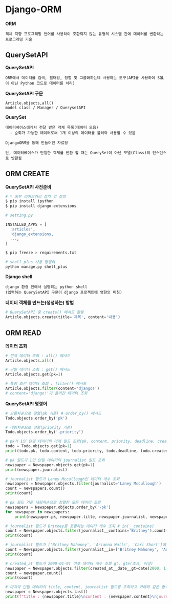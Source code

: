 # Django-ORM
**ORM**

    객체 지향 프로그래밍 언어를 사용하여 호환되지 않는 유형의 시스템 간에 데이터를 변환하는 프로그래밍 기술

## QuerySetAPI

**QuerySetAPI**

    ORM에서 데이터를 검색, 필터링, 정렬 및 그룹화하는데 사용하는 도구(API를 사용하여 SQL이 아닌 Python 코드로 데이터를 처리)

**QuerySetAPI 구문**

    Article.objects,all()
    model class / Manager / QuerysetAPI

**QuerySet**

    데이터베이스에게서 전달 받은 객체 목록(데이터 모음)
      - 순회가 가능한 데이터로써 1개 이상의 데이터를 불러와 사용할 수 있음
    
    DjangoORM을 통해 만들어진 자료형

    단, 데이터베이스가 단일한 객체를 반환 할 때는 QuerySet이 아닌 모델(Class)의 인스턴스로 반환됨

## ORM CREATE

**QuerySetAPI 사전준비**

```python
# * 외부 라이브러리 설치 및 설정
$ pip install ipython
$ pip install django-extensions

# setting.py

INSTALLED_APPS = [
  'articles',
  'django_extensions,
  ...,
]

$ pip freeze > requirements.txt

# shell_plus 사용 명령어
python manage.py shell_plus
```

**Django shell**

    django 환경 안에서 실행되는 python shell
    (입력하는 QuerySetAPI 구문이 django 프로젝트에 영향의 미침)
  
**데이터 객체를 만드는(생성하는) 방법**
```python
# QuerySetAPI 중 create() 메서드 활용
Article.objects.create(title='제목', content='내용')
```

## ORM READ

**데이터 조회**

```python
# 전체 데이터 조회 : all() 메서드
Article.objects.all()

# 단일 데이터 조회 : get() 메서드
Article.objects.get(pk=1)

# 특정 조건 데이터 조회 : filter() 메서드
Article.objects.filter(content='django!') 
# content='django!'가 들어간 데이터 조회
```

**QuerySetAPI 명령어**
```python
# 오름차순으로 정렬(pk 기준) # order_by() 메서드 
Todo.objects.order_by('pk')

# 내림차순으로 정렬(priority 기준)
Todo.objects.order_by('-priority')

# pk가 1인 단일 데이터의 아래 필드 조회(pk, content, priority, deadline, created_at)
todo = Todo.objects.get(pk=1)
print(todo.pk, todo.content, todo.priority, todo.deadline, todo.created_at)

# pk 필드가 1인 단일 데이터의 journalist 필드 조회
newspaper = Newspaper.objects.get(pk=1)
print(newspaper.journalist)

# journalist 필드가 Laney Mccullough인 데이터 개수 조회
newspapers = Newspaper.objects.filter(journalist='Laney Mccullough')
count = newspapers.count()
print(count)

# pk 필드 기준 내림차순으로 정렬한 모든 데이터 조회
newspapers = Newspaper.objects.order_by('-pk')
for newspaper in newspapers:
    print(newspaper.pk, newspaper.title, newspaper.journalist, newspaper.created_at)

# journalist 필드가 Britney를 포함하는 데이터 개수 조회 # in(__contains)
count = Newspaper.objects.filter(journalist__contains='Britney').count()
print(count)

# journalist 필드가 ['Britney Mahoney', 'Arianna Walls', 'Carl Short']에 속하는 데이터 개수 조회
count = Newspaper.objects.filter(journalist__in=['Britney Mahoney', 'Arianna Walls', 'Carl Short']).count()
print(count)

# created_at 필드가 2000-01-01 이후 데이터 개수 조회 gt, gte(초과, 이상)
newspaper = Newspaper.objects.filter(created_at__date__gt=date(2000, 1, 1))
count = newspaper.count()
print(count)

# 마지막 단일 데이터의 title, content, journalist 필드를 조회하고 아래와 같은 형식으로 출력 last() 메서드 활용
newspaper = Newspaper.objects.last()
print(f"title : {newspaper.title}\ncontent : {newspaper.content}\njournalist : {newspaper.journalist}")

```

